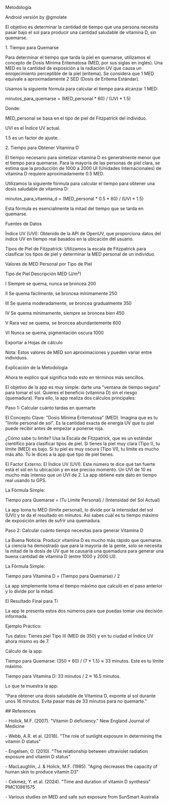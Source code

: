 Metodología

Android versión by @gmolate

El objetivo es determinar la cantidad de tiempo que una persona necesita pasar bajo el sol para producir una cantidad saludable de vitamina D, sin quemarse.



1\. Tiempo para Quemarse



Para determinar el tiempo que tarda la piel en quemarse, utilizamos el concepto de Dosis Mínima Eritematosa (MED, por sus siglas en inglés). Una MED es la cantidad de exposición a la radiación UV que causa un enrojecimiento perceptible de la piel (eritema). Se considera que 1 MED equivale a aproximadamente 2 SED (Dosis de Eritema Estándar).



Usamos la siguiente fórmula para calcular el tiempo para alcanzar 1 MED:



minutos\_para\_quemarse = (MED\_personal \* 60) / (UVI \* 1.5)

Donde:



MED\_personal se basa en el tipo de piel de Fitzpatrick del individuo.



UVI es el Índice UV actual.



1.5 es un factor de ajuste.



2\. Tiempo para Obtener Vitamina D



El tiempo necesario para sintetizar vitamina D es generalmente menor que el tiempo para quemarse. Para la mayoría de las personas de piel clara, se estima que la producción de 1000 a 2000 UI (Unidades Internacionales) de vitamina D requiere aproximadamente 0.5 MED.



Utilizamos la siguiente fórmula para calcular el tiempo para obtener una dosis saludable de vitamina D:



minutos\_para\_vitamina\_d = (MED\_personal \* 0.5 \* 60) / (UVI \* 1.5)

Esta fórmula es esencialmente la mitad del tiempo que se tarda en quemarse.



Fuentes de Datos



Índice UV (UVI): Obtenido de la API de OpenUV, que proporciona datos del índice UV en tiempo real basados en la ubicación del usuario.



Tipos de Piel de Fitzpatrick: Utilizamos la escala de Fitzpatrick para clasificar los tipos de piel y determinar la MED personal de un individuo.



Valores de MED Personal por Tipo de Piel



Tipo de Piel	Descripción	MED (J/m²)

I	Siempre se quema, nunca se broncea	200

II	Se quema fácilmente, se broncea mínimamente	250

III	Se quema moderadamente, se broncea gradualmente	350

IV	Se quema mínimamente, siempre se broncea bien	450

V	Rara vez se quema, se broncea abundantemente	600

VI	Nunca se quema, pigmentación oscura	1000



Exportar a Hojas de cálculo

Nota: Estos valores de MED son aproximaciones y pueden variar entre individuos.



Explicación de la Metodología

Ahora te explico qué significa todo esto en términos más sencillos.



El objetivo de la app es muy simple: darte una "ventana de tiempo segura" para tomar el sol. Quieres el beneficio (vitamina D) sin el riesgo (quemadura). Para ello, la app realiza dos cálculos principales:



Paso 1: Calcular cuánto tardas en quemarte

El Concepto Clave: "Dosis Mínima Eritematosa" (MED). Imagina que es tu "límite personal de sol". Es la cantidad exacta de energía UV que tu piel puede recibir antes de empezar a ponerse roja.



¿Cómo sabe tu límite? Usa la Escala de Fitzpatrick, que es un estándar científico para clasificar tipos de piel. Si tienes la piel muy clara (Tipo I), tu límite (MED) es bajo. Si tu piel es muy oscura (Tipo VI), tu límite es mucho más alto. Tú le dices a la app qué tipo de piel tienes.



El Factor Externo: El Índice UV (UVI). Este número te dice qué tan fuerte está el sol en tu ubicación y en ese preciso momento. Un UVI de 10 es mucho más intenso que un UVI de 2. La app obtiene este dato en tiempo real usando tu GPS.



La Fórmula Simple:

Tiempo para Quemarse = (Tu Límite Personal) / (Intensidad del Sol Actual)



La app toma tu MED (límite personal), lo divide por la intensidad del sol (UVI) y te da el resultado en minutos. Así sabes cuál es tu tiempo máximo de exposición antes de sufrir una quemadura.



Paso 2: Calcular cuánto tiempo necesitas para generar Vitamina D

La Buena Noticia: Producir vitamina D es mucho más rápido que quemarse. La ciencia ha demostrado que para la mayoría de la gente, solo se necesita la mitad de la dosis de UV que te causaría una quemadura para generar una buena cantidad de vitamina D (entre 1000 y 2000 UI).



La Fórmula Simple:

Tiempo para Vitamina D = (Tiempo para Quemarse) / 2



La app simplemente toma el tiempo máximo que calculó en el paso anterior y lo divide por la mitad.



El Resultado Final para Ti

La app te presenta estos dos números para que puedas tomar una decisión informada.



Ejemplo Práctico:



Tus datos: Tienes piel Tipo III (MED de 350) y en tu ciudad el Índice UV ahora mismo es de 7.



Cálculo de la app:



Tiempo para Quemarse: (350 \* 60) / (7 \* 1.5) ≈ 33 minutos. Este es tu límite máximo.



Tiempo para Vitamina D: 33 minutos / 2 ≈ 16.5 minutos.



Lo que te muestra la app:



"Para obtener una dosis saludable de Vitamina D, exponte al sol durante unos 16 minutos. Evita pasar más de 33 minutos para no quemarte."



\## References



\- Holick, M.F. (2007). "Vitamin D deficiency." New England Journal of Medicine

\- Webb, A.R. et al. (2018). "The role of sunlight exposure in determining the vitamin D status"

\- Engelsen, O. (2010). "The relationship between ultraviolet radiation exposure and vitamin D status"

\- MacLaughlin, J. \& Holick, M.F. (1985). "Aging decreases the capacity of human skin to produce vitamin D3"

\- Cekmez, Y. et al. (2024). "Time and duration of vitamin D synthesis" PMC10861575

\- Various studies on MED and safe sun exposure from SunSmart Australia

